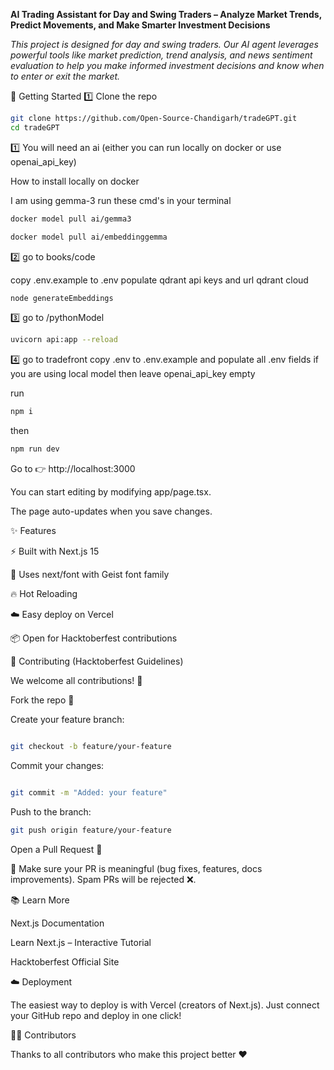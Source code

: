 **AI Trading Assistant for Day and Swing Traders – Analyze Market Trends, Predict Movements, and Make Smarter Investment Decisions**


*This project is designed for day and swing traders. Our AI agent leverages powerful tools like market prediction, trend analysis, and news sentiment evaluation to help you make informed investment decisions and know when to enter or exit the market.*


🚀 Getting Started
1️⃣ Clone the repo
```bash
git clone https://github.com/Open-Source-Chandigarh/tradeGPT.git
cd tradeGPT
```


1️⃣ You will need an ai (either you can run locally on docker or use openai_api_key)

How to install locally on docker 

I am using gemma-3
run these cmd's in your terminal
```bash
docker model pull ai/gemma3
```

```bash
docker model pull ai/embeddinggemma
```


2️⃣ go to books/code

copy .env.example to .env
populate qdrant api keys and url qdrant cloud
```bash
node generateEmbeddings
```


3️⃣ go to /pythonModel
```bash
uvicorn api:app --reload
```

4️⃣ go to tradefront
copy .env to .env.example
and populate all .env fields
if you are using local model then leave openai_api_key empty

run 
```bash
npm i
```

then
```bash
npm run dev
```


Go to 👉 http://localhost:3000




You can start editing by modifying app/page.tsx.

The page auto-updates when you save changes.

✨ Features

⚡ Built with Next.js 15

🎨 Uses next/font with Geist font family

🔥 Hot Reloading

☁️ Easy deploy on Vercel

📦 Open for Hacktoberfest contributions

🤝 Contributing (Hacktoberfest Guidelines)

We welcome all contributions! 🎉

Fork the repo 🍴

Create your feature branch:
```bash

git checkout -b feature/your-feature
```


Commit your changes:

```bash

git commit -m "Added: your feature"
```


Push to the branch:
```bash
git push origin feature/your-feature
```


Open a Pull Request 🚀

📌 Make sure your PR is meaningful (bug fixes, features, docs improvements).
Spam PRs will be rejected ❌.

📚 Learn More

Next.js Documentation

Learn Next.js – Interactive Tutorial

Hacktoberfest Official Site

☁️ Deployment

The easiest way to deploy is with Vercel
 (creators of Next.js).
Just connect your GitHub repo and deploy in one click!

🧑‍💻 Contributors

Thanks to all contributors who make this project better ❤️